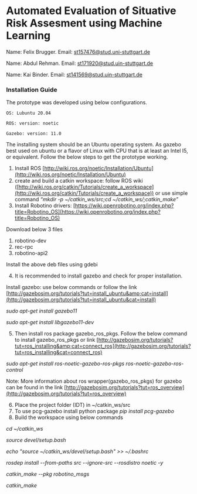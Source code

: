 # Automated Evaluation of Situative Risk Assesment using Machine Learning

Name: Felix Brugger.
Email: st157476@stud.uni-stuttgart.de

Name: Abdul Rehman.
Email: st171920@stud.uin-stuttgart.de

Name: Kai Binder.
Email: st141569@stud.uin-stuttgart.de
### Installation Guide

The prototype was developed using below configurations.

    OS: Lubuntu 20.04

    ROS: version: noetic

    Gazebo: version: 11.0

The installing system should be an Ubuntu operating system. As gazebo best used on ubuntu or a flavor of Linux with CPU that is at least an Intel I5, or equivalent. Follow the below steps to get the prototype working.

1. Install ROS
   [http://wiki.ros.org/noetic/Installation/Ubuntu](http://wiki.ros.org/noetic/Installation/Ubuntu)
2. create and build a catkin workspace: follow ROS wiki
   ([http://wiki.ros.org/catkin/Tutorials/create_a_workspace](http://wiki.ros.org/catkin/Tutorials/create_a_workspace))
   or use simple command
   *“mkdir -p ~/catkin_ws/src;cd
   ~/catkin_ws/;catkin_make”*
3. Install Robotino drivers:
   [https://wiki.openrobotino.org/index.php?title=Robotino_OS](https://wiki.openrobotino.org/index.php?title=Robotino_OS)

Download below 3 files

1. robotino-dev
2. rec-rpc
3. robotino-api2

Install the above deb files using gdebi

4. It is recommended to install gazebo and check for proper installation.

Install gazebo: use below commands or follow the link
[http://gazebosim.org/tutorials?tut=install_ubuntu&amp;cat=install](http://gazebosim.org/tutorials?tut=install_ubuntu&cat=install)

*sudo apt-get install gazebo11*

*sudo apt-get install libgazebo11-dev*

5. Then install ros package gazebo_ros_pkgs. Follow the below command to install gazebo_ros_pkgs or link
   [http://gazebosim.org/tutorials?tut=ros_installing&amp;cat=connect_ros](http://gazebosim.org/tutorials?tut=ros_installing&cat=connect_ros)

*sudo apt-get install ros-noetic-gazebo-ros-pkgs ros-noetic-gazebo-ros-control*

Note:
More information about ros wrapper(gazebo_ros_pkgs) for gazebo can be found in the link [http://gazebosim.org/tutorials?tut=ros_overview](http://gazebosim.org/tutorials?tut=ros_overview)

6. Place the project folder (IDT) in ~/catkin_ws/src
7. To use pcg-gazebo install python package *pip install pcg-gazebo*
8. Build the workspace using below commands

*cd ~/catkin_ws*

*source devel/setup.bash*

*echo "source ~/catkin_ws/devel/setup.bash" >> ~/.bashrc*

*rosdep install --from-paths src --ignore-src --rosdistro noetic -y*

*catkin_make --pkg robotino_msgs*

*catkin_make*
